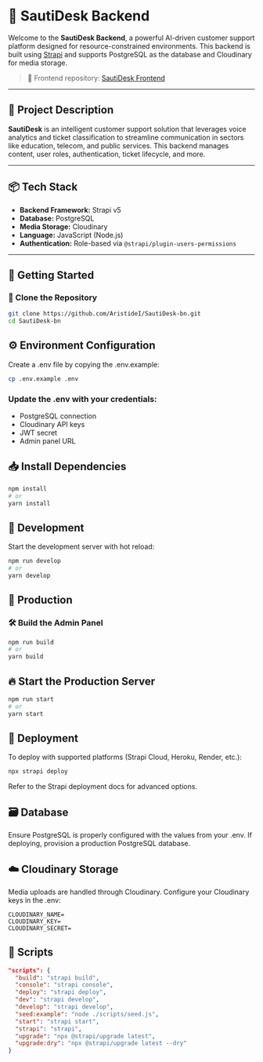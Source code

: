 # 🚀 SautiDesk Backend

Welcome to the **SautiDesk Backend**, a powerful AI-driven customer support platform designed for resource-constrained environments. This backend is built using [Strapi](https://strapi.io/) and supports PostgreSQL as the database and Cloudinary for media storage.

> 📍 Frontend repository: [SautiDesk Frontend](https://github.com/AristideI/SautiDesk-fn)

---

## 📝 Project Description

**SautiDesk** is an intelligent customer support solution that leverages voice analytics and ticket classification to streamline communication in sectors like education, telecom, and public services. This backend manages content, user roles, authentication, ticket lifecycle, and more.

---

## 📦 Tech Stack

- **Backend Framework:** Strapi v5
- **Database:** PostgreSQL
- **Media Storage:** Cloudinary
- **Language:** JavaScript (Node.js)
- **Authentication:** Role-based via `@strapi/plugin-users-permissions`

---

## 📂 Getting Started

### 📁 Clone the Repository

```bash
git clone https://github.com/AristideI/SautiDesk-bn.git
cd SautiDesk-bn
```

## ⚙️ Environment Configuration

Create a .env file by copying the .env.example:

```bash
cp .env.example .env
```

### Update the .env with your credentials:

- PostgreSQL connection
- Cloudinary API keys
- JWT secret
- Admin panel URL

## 📥 Install Dependencies

```bash
npm install
# or
yarn install
```

## 🚧 Development

Start the development server with hot reload:

```bash
npm run develop
# or
yarn develop
```

## 🚀 Production

### 🛠 Build the Admin Panel

```bash
npm run build
# or
yarn build
```

## 🔥 Start the Production Server

```bash
npm run start
# or
yarn start
```

## 🚚 Deployment

To deploy with supported platforms (Strapi Cloud, Heroku, Render, etc.):

```bash
npx strapi deploy
```

Refer to the Strapi deployment docs for advanced options.

## 🗃 Database

Ensure PostgreSQL is properly configured with the values from your .env. If deploying, provision a production PostgreSQL database.

## ☁️ Cloudinary Storage

Media uploads are handled through Cloudinary. Configure your Cloudinary keys in the .env:

```env
CLOUDINARY_NAME=
CLOUDINARY_KEY=
CLOUDINARY_SECRET=
```

## 📜 Scripts

```json
"scripts": {
  "build": "strapi build",
  "console": "strapi console",
  "deploy": "strapi deploy",
  "dev": "strapi develop",
  "develop": "strapi develop",
  "seed:example": "node ./scripts/seed.js",
  "start": "strapi start",
  "strapi": "strapi",
  "upgrade": "npx @strapi/upgrade latest",
  "upgrade:dry": "npx @strapi/upgrade latest --dry"
}
```
